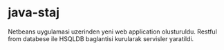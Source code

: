 # java-staj
Netbeans uygulamasi uzerinden yeni web application olusturuldu. Restful from databese ile HSQLDB baglantisi kurularak servisler yaratildi. 
